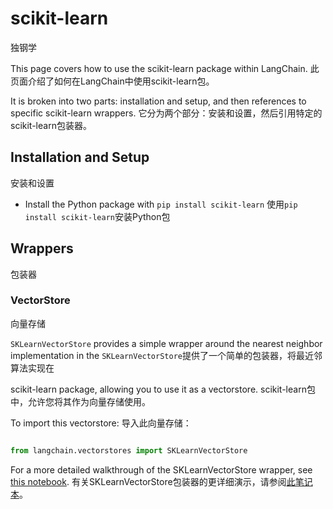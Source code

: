 # scikit-learn
独钢学



This page covers how to use the scikit-learn package within LangChain.
此页面介绍了如何在LangChain中使用scikit-learn包。

It is broken into two parts: installation and setup, and then references to specific scikit-learn wrappers.
它分为两个部分：安装和设置，然后引用特定的scikit-learn包装器。



## Installation and Setup
安装和设置



- Install the Python package with `pip install scikit-learn`
使用`pip install scikit-learn`安装Python包



## Wrappers
包装器



### VectorStore
向量存储



`SKLearnVectorStore` provides a simple wrapper around the nearest neighbor implementation in the
`SKLearnVectorStore`提供了一个简单的包装器，将最近邻算法实现在

scikit-learn package, allowing you to use it as a vectorstore.
scikit-learn包中，允许您将其作为向量存储使用。



To import this vectorstore:
导入此向量存储：



```python

from langchain.vectorstores import SKLearnVectorStore

```



For a more detailed walkthrough of the SKLearnVectorStore wrapper, see [this notebook](../modules/indexes/vectorstores/examples/sklearn.ipynb).
有关SKLearnVectorStore包装器的更详细演示，请参阅[此笔记本](../modules/indexes/vectorstores/examples/sklearn.ipynb)。


